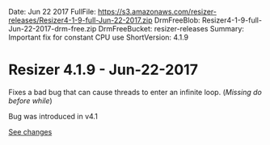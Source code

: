 Date: Jun 22 2017
FullFile: https://s3.amazonaws.com/resizer-releases/Resizer4-1-9-full-Jun-22-2017.zip
DrmFreeBlob: Resizer4-1-9-full-Jun-22-2017-drm-free.zip
DrmFreeBucket: resizer-releases
Summary: Important fix for constant CPU use
ShortVersion: 4.1.9

# Resizer 4.1.9 - Jun-22-2017

Fixes a bad bug that can cause threads to enter an infinite loop. (*Missing do before while*)

Bug was introduced in v4.1

[See changes](https://github.com/imazen/resizer/compare/v4.1.7...v4.1.8)